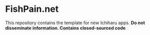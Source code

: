 # FishPain.net
This repository contains the template for new Ichiharu apps.
**Do not disseminate information. Contains closed-sourced code**
